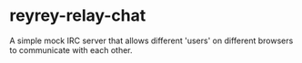 # reyrey-relay-chat
A simple mock IRC server that allows different 'users' on different browsers to communicate with each other.

